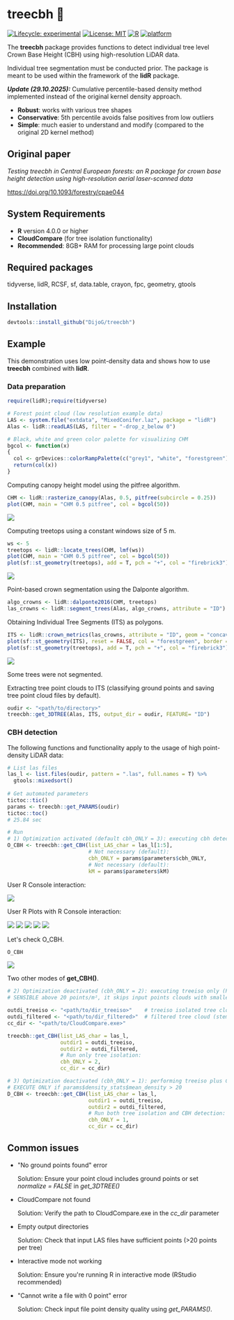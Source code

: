 # treecbh 🌳

[![Lifecycle: experimental](https://img.shields.io/badge/lifecycle-experimental-orange.svg)](https://lifecycle.r-lib.org/articles/stages.html#experimental)
[![License: MIT](https://img.shields.io/badge/License-MIT-yellow.svg)](https://opensource.org/licenses/MIT)
[![R](https://img.shields.io/badge/R-%3E%3D%204.0.0-blue.svg)](https://www.r-project.org/)
[![platform](https://img.shields.io/badge/platform-Windows%20%7C%20Linux%20%7C%20macOS-lightgrey.svg)]()

The **treecbh** package provides functions to detect individual tree level Crown Base Height (CBH) using high-resolution LiDAR data. 

Individual tree segmentation must be conducted prior. The package is meant to be used within the framework of the **lidR** package. 

***Update (29.10.2025):*** Cumulative percentile-based density method implemented instead of the original kernel density approach.

 - **Robust**: works with various tree shapes
 - **Conservative**: 5th percentile avoids false positives from low outliers
 - **Simple**: much easier to understand and modify (compared to the original 2D kernel method)

## Original paper
*Testing treecbh in Central European forests: an R package for crown base height detection using high-resolution aerial laser-scanned data*

https://doi.org/10.1093/forestry/cpae044

## System Requirements

- **R** version 4.0.0 or higher
- **CloudCompare** (for tree isolation functionality)
- **Recommended**: 8GB+ RAM for processing large point clouds

## Required packages

tidyverse, lidR, RCSF, sf, data.table, crayon, fpc, geometry, gtools

## Installation

```r
devtools::install_github("DijoG/treecbh")
```
## Example
This demonstration uses low point-density data and shows how to use **treecbh** combined with **lidR**. 

### Data preparation

```r
require(lidR);require(tidyverse)

# Forest point cloud (low resolution example data)
LAS <- system.file("extdata", "MixedConifer.laz", package = "lidR")
Alas <- lidR::readLAS(LAS, filter = "-drop_z_below 0") 

# Black, white and green color palette for visualizing CHM
bgcol <- function(x)
{
  col <- grDevices::colorRampPalette(c("grey1", "white", "forestgreen"))
  return(col(x))
}
```
Computing canopy height model using the pitfree algorithm.
```r
CHM <- lidR::rasterize_canopy(Alas, 0.5, pitfree(subcircle = 0.25))
plot(CHM, main = "CHM 0.5 pitfree", col = bgcol(50))
```
<img align="bottom" src="https://raw.githubusercontent.com/DijoG/storage/main/README/01_chm_pitfree.png">

Computing treetops using a constant windows size of 5 m.
```r
ws <- 5
treetops <- lidR::locate_trees(CHM, lmf(ws))
plot(CHM, main = "CHM 0.5 pitfree", col = bgcol(50))
plot(sf::st_geometry(treetops), add = T, pch = "+", col = "firebrick3")
```
<img align="bottom" src="https://raw.githubusercontent.com/DijoG/storage/main/README/02_chm_pitfree_treetops.png">

Point-based crown segmentation using the Dalponte algorithm.
```r
algo_crowns <- lidR::dalponte2016(CHM, treetops)
las_crowns <- lidR::segment_trees(Alas, algo_crowns, attribute = "ID")
```
Obtaining Individual Tree Segments (ITS) as polygons.
```r
ITS <- lidR::crown_metrics(las_crowns, attribute = "ID", geom = "concave", func = NULL)
plot(sf::st_geometry(ITS), reset = FALSE, col = "forestgreen", border = "grey80")
plot(sf::st_geometry(treetops), add = T, pch = "+", col = "firebrick3")
```
<img align="bottom" src="https://raw.githubusercontent.com/DijoG/storage/main/README/03_its_treetops.png">

Some trees were not segmented.

Extracting tree point clouds to ITS (classifying ground points and saving tree point cloud files by default).
```r
oudir <- "<path/to/directory>"
treecbh::get_3DTREE(Alas, ITS, output_dir = oudir, FEATURE= "ID")
```

### CBH detection 

The following functions and functionality apply to the usage of high point-density LiDAR data:

```r
# List las files
las_l <- list.files(oudir, pattern = ".las", full.names = T) %>%
  gtools::mixedsort()
  
# Get automated parameters
tictoc::tic()
params <- treecbh::get_PARAMS(oudir)
tictoc::toc()
# 25.84 sec

# Run
# 1) Optimization activated (default cbh_ONLY = 3): executing cbh detection only
O_CBH <- treecbh::get_CBH(list_LAS_char = las_l[1:5],
                          # Not necessary (default):
                          cbh_ONLY = params$parameters$cbh_ONLY,
                          # Not necessary (default):
                          kM = params$parameters$kM)
```
User R Console interaction:

<img align="bottom" src="https://raw.githubusercontent.com/DijoG/storage/main/README/treecbh_O_table.png">

User R Plots with R Console interaction:

<img align="bottom" src="https://raw.githubusercontent.com/DijoG/storage/main/README/treecbh_001.png">
<img align="bottom" src="https://raw.githubusercontent.com/DijoG/storage/main/README/treecbh_002.png">
<img align="bottom" src="https://raw.githubusercontent.com/DijoG/storage/main/README/treecbh_003.png">
<img align="bottom" src="https://raw.githubusercontent.com/DijoG/storage/main/README/treecbh_004.png">
<img align="bottom" src="https://raw.githubusercontent.com/DijoG/storage/main/README/treecbh_005.png">

Let's check O_CBH.
```r
O_CBH
```
<img align="bottom" src="https://raw.githubusercontent.com/DijoG/storage/main/README/treecbh_O_tableO.png">

Two other modes of **get_CBH()**.
```r
# 2) Optimization deactivated (cbh_ONLY = 2): executing treeiso only (PRE-PROCESSING step!) 
# SENSIBLE above 20 points/m², it skips input points clouds with smaller than 20 points/point cloud (4-7 points/m²)

outdi_treeiso <- "<path/to/dir_treeiso>"    # treeiso isolated tree cloud
outdi_filtered <- "<path/to/dir_filtered>"  # filtered tree cloud (stem plus first leaved branch)
cc_dir <- "<path/to/CloudCompare.exe>"      

treecbh::get_CBH(list_LAS_char = las_l,
                 outdir1 = outdi_treeiso,
                 outdir2 = outdi_filtered,
                 # Run only tree isolation:
                 cbh_ONLY = 2,
                 cc_dir = cc_dir)

# 3) Optimization deactivated (cbh_ONLY = 1): performing treeiso plus CBH detection
# EXECUTE ONLY if params$density_stats$mean_density > 20
D_CBH <- treecbh::get_CBH(list_LAS_char = las_l,
                          outdir1 = outdi_treeiso,
                          outdir2 = outdi_filtered,
                          # Run both tree isolation and CBH detection:
                          cbh_ONLY = 1,
                          cc_dir = cc_dir)
```
## Common issues

  - "No ground points found" error

    Solution: Ensure your point cloud includes ground points or set *normalize = FALSE* in *get_3DTREE()*

  - CloudCompare not found

    Solution: Verify the path to CloudCompare.exe in the *cc_dir* parameter

  - Empty output directories

    Solution: Check that input LAS files have sufficient points (>20 points per tree)

  - Interactive mode not working

    Solution: Ensure you're running R in interactive mode (RStudio recommended)

  - "Cannot write a file with 0 point" error

    Solution: Check input file point density quality using *get_PARAMS()*.
